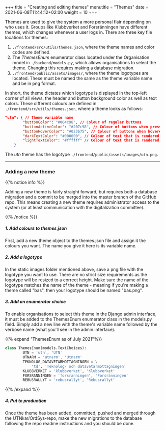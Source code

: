 +++
title = "Creating and editing themes"
menutitle = "Themes"
date =  2021-06-08T11:44:12+02:00
weight = 10
+++

Themes are used to give the system a more personal flair depending on who uses it. Groups like Klubbverket and Forsränningen have different themes, which changes whenever a user logs in. There are three key file locations for themes:
1. `./frontend/src/utils/themes.json`, where the theme names and color codes are defined.
2. The *ThemesEnum* enumerator class located under the Organisation model in `./backend/models.py`, which allows organisations to select the theme. Changing this requires making a database migration.
3. `./frontend/public/assets/images/`, where the theme logotypes are located. These must be named the same as the theme variable name and be in png format.

In short, the theme dictates which logotype is displayed in the top-left corner of all views, the header and button background color as well as text colors. These different colours are defined in `./frontend/src/utils/themes.json`, where a theme looks as follows:

```json
"utn": { // Theme variable name
        "buttonColor": "#004c98", // Colour of regular buttons
        "buttonActiveColor": "#207c98", // Colour of buttons when pressed
        "buttonHoverColor": "#023b75", // Colour of buttons when hovered over
        "darkTextColor": "#000000", // Colour of text that is rendered on bright backgrounds
        "lightTextColor": "#ffffff" // Colour of text that is rendered on dark background
    }
```
The *utn* theme has the logotype `./frontend/public/assets/images/utn.png`.

---

### Adding a new theme

{{% notice info %}}

Adding a new theme is fairly straight forward, but requires both a database migration and a commit to be merged into the master branch of the GitHub repo. This means creating a new theme requires administrator access to the system (or at least communication with the digitalization committee).

{{% /notice %}}

##### 1. Add colours to themes.json
First, add a new theme object to the themes.json file and assign it the colours you want. The name you give it here is its variable name.

##### 2. Add a logotype
In the static images folder mentioned above, save a png file with the logotype you want to use. There are no strict size requirements as the logotype will be resized to a correct height. Make sure the name of the logotype matches the name of the theme - meaning if you're making a theme called "bas", then your logotype should be named "bas.png".

##### 3. Add an enumerator choice
To enable organisations to select this theme in the Django admin interface, it must be added to the ThemesEnum enumerator class in the models.py field. Simply add a new line with the theme's variable name followed by the verbose name (what you'll see in the admin interface).

{{% expand "ThemesEnum as of July 2021"%}}
```python
class ThemesEnum(models.TextChoices):
        UTN = 'utn', 'UTN'
        UTNARM = 'utnarm', 'Utnarm'
        TEKNOLOG_DATAVETARMOTTAGNINGEN = \
            'td', 'Teknolog- och datavetarmottagningen'
        KLUBBVERKET = 'klubbverket', 'Klubbverket'
        FORSRANNINGEN = 'forsranningen', 'Forsränningen'
        REBUSRALLYT = 'rebusrallyt', 'Rebusrallyt'
```
{{% /expand %}}

##### 4. Put to production
Once the theme has been added, committed, pushed and merged through the UTNkar/OrdSys-repo, make the new migrations to the database following the repo readme instructions and you should be done.